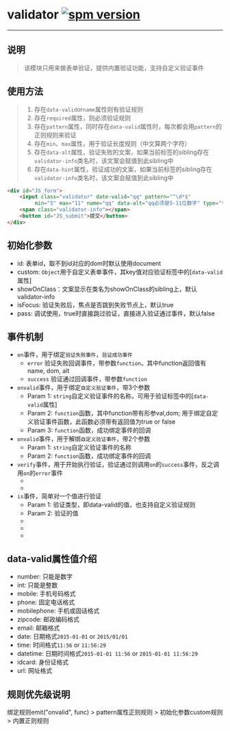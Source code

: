 # validator [![spm version](https://moekit.timo.today/badge/validator)](https://moekit.timo.today/package/validator)

---

## 说明
> 该模块只用来做表单验证，提供内置验证功能，支持自定义验证事件

## 使用方法
> 1. 存在`data-valid`or`name`属性则有验证规则
> 2. 存在`required`属性，则必须验证规则
> 3. 存在`pattern`属性，同时存在`data-valid`属性时，每次都会用`pattern`的正则规则来验证
> 4. 存在`min`、`max`属性，用于验证长度规则（中文算两个字符）
> 5. 存在`data-alt`属性，验证失败的文案，如果当前标签的sibling存在`validator-info`类名时，该文案会赋值到此sibling中
> 6. 存在`data-hint`属性，验证成功的文案，如果当前标签的sibling存在`validator-info`类名时，该文案会赋值到此sibling中

```html
<div id="JS_form">
	<input class="validator" date-valid="qq" pattern="^\d*$"
		 min="5" max="11" name="qq" data-alt="qq必须是5-11位数字" type="text" />
	<span class="validator-info"></span>
	<button id="JS_submit">提交</button>
</div>
```

## 初始化参数
+ id: 表单id，取不到id对应的dom时默认使用document
+ custom: `Object`用于自定义表单事件，其key值对应验证标签中的[`data-valid`属性]
+ showOnClass：文案显示在类名为showOnClass的sibling上，默认validator-info
+ isFocus: 验证失败后，焦点是否跳到失败节点上，默认true
+ pass: 调试使用，true时直接跳过验证，直接进入验证通过事件，默认false

## 事件机制
+ `on`事件，用于绑定`验证失败事件`，`验证成功事件`
	+ `error` 验证失败回调事件，带参数`function`，其中function返回值有name, dom, alt
	+ `success` 验证通过回调事件，带参数`function`
+ `onvalid`事件，用于绑定`自定义验证事件`，带3个参数
	+ Param 1: `string`自定义验证事件的名称，可用于验证标签中的[`data-valid`属性]
	+ Param 2: `function`函数，其中function带有形参val,dom; 用于绑定自定义验证事件函数，此函数必须带有返回值为true or false
	+ Param 3: `function`函数，成功绑定事件的回调
+ `onvalid`事件，用于解绑`自定义验证事件`，带2个参数
	+ Param 1: `string`自定义验证事件的名称
	+ Param 2: `function`函数，成功绑定事件的回调
+ `verify`事件，用于开始执行验证，验证通过则调用`on`的`success`事件，反之调用`on`的`error`事件
	+ [Param 1]: `function`用于验证通过回调，会阻止`on`的`success`事件的调用
	+ [Param 2]: 调试使用，`true`时直接跳过验证，直接进入验证通过事件
+ `is`事件，简单对一个值进行验证
	+ Param 1: 验证类型，即data-valid的值，也支持自定义验证规则
	+ Param 2: 验证的值
	+ [Param 3]: 验证的值的字符长度最小值min
	+ [Param 4]: 验证的值的字符长度最大值max
	+ [Param 5]: 传入dom对象，专用于自定义验证规则可能使用到的对象

## data-valid属性值介绍
+ number: 只能是数字
+ int: 只能是整数
+ mobile: 手机号码格式
+ phone: 固定电话格式
+ mobilephone: 手机或固话格式
+ zipcode: 邮政编码格式
+ email: 邮箱格式
+ date: 日期格式`2015-01-01` or `2015/01/01`
+ time: 时间格式`11:56` or `11:56:29`
+ datetime: 日期时间格式`2015-01-01 11:56` or `2015-01-01 11:56:29`
+ idcard: 身份证格式 
+ url: 网址格式 

## 规则优先级说明
绑定规则emit("onvalid", func) > pattern属性正则规则 > 初始化参数custom规则 > 内置正则规则